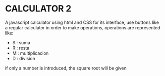 # CALCULATOR 2

A javascript calculator using html and CSS for its interface, use buttons like a regular calculator in order to make operations, operations are represented like:

- S : suma
- R : resta
- M : multiplicacion
- D : division

if only a number is introduced, the square root will be given